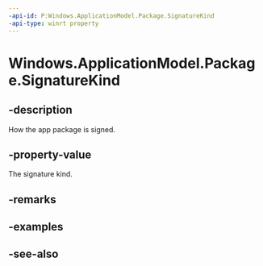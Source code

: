 ```yaml
---
-api-id: P:Windows.ApplicationModel.Package.SignatureKind
-api-type: winrt property
---
```


<!-- Property syntax
public Windows.ApplicationModel.PackageSignatureKind SignatureKind { get; }
-->

# Windows.ApplicationModel.Package.SignatureKind

## -description
How the app package is signed.

## -property-value
The signature kind.

## -remarks

## -examples

## -see-also
